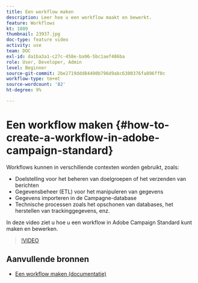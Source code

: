 ```yaml
---
title: Een workflow maken
description: Leer hoe u een workflow maakt en bewerkt.
feature: Workflows
kt: 1809
thumbnail: 23937.jpg
doc-type: feature video
activity: use
team: DOC
exl-id: da1ba3a1-c27c-458e-ba96-5bc1aef486ba
role: User, Developer, Admin
level: Beginner
source-git-commit: 2be2719ddd84490b796d9abc6300376fa896ff0c
workflow-type: tm+mt
source-wordcount: '82'
ht-degree: 9%

---
```


# Een workflow maken {#how-to-create-a-workflow-in-adobe-campaign-standard}

Workflows kunnen in verschillende contexten worden gebruikt, zoals:

* Doelstelling voor het beheren van doelgroepen of het verzenden van berichten
* Gegevensbeheer (ETL) voor het manipuleren van gegevens
* Gegevens importeren in de Campagne-database
* Technische processen zoals het opschonen van databases, het herstellen van trackinggegevens, enz.

In deze video ziet u hoe u een workflow in Adobe Campaign Standard kunt maken en bewerken.

>[!VIDEO](https://video.tv.adobe.com/v/23937?quality=12)

## Aanvullende bronnen

* [Een workflow maken (documentatie)](https://experienceleague.adobe.com/docs/campaign-standard/using/managing-processes-and-data/workflow-general-operation/building-a-workflow.html)

